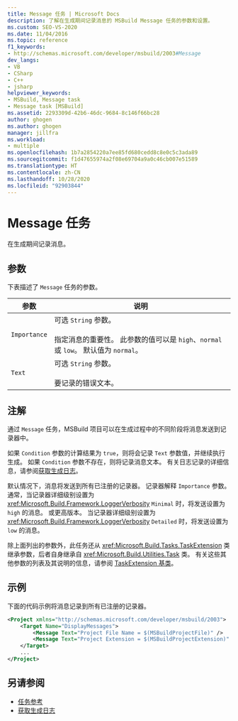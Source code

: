 ```yaml
---
title: Message 任务 | Microsoft Docs
description: 了解在生成期间记录消息的 MSBuild Message 任务的参数和设置。
ms.custom: SEO-VS-2020
ms.date: 11/04/2016
ms.topic: reference
f1_keywords:
- http://schemas.microsoft.com/developer/msbuild/2003#Message
dev_langs:
- VB
- CSharp
- C++
- jsharp
helpviewer_keywords:
- MSBuild, Message task
- Message task [MSBuild]
ms.assetid: 2293309d-42b6-46dc-9684-8c146f66bc28
author: ghogen
ms.author: ghogen
manager: jillfra
ms.workload:
- multiple
ms.openlocfilehash: 1b7a2854220a7ee85fd680cedd8c8e0c5c3ada89
ms.sourcegitcommit: f1d47655974a2f08e69704a9a0c46cb007e51589
ms.translationtype: HT
ms.contentlocale: zh-CN
ms.lasthandoff: 10/28/2020
ms.locfileid: "92903844"
---
```

# <a name="message-task"></a>Message 任务

在生成期间记录消息。

## <a name="parameters"></a>参数

 下表描述了 `Message` 任务的参数。

|参数|说明|
|---------------|-----------------|
|`Importance`|可选 `String` 参数。<br /><br /> 指定消息的重要性。 此参数的值可以是 `high`、`normal` 或 `low`。 默认值为 `normal`。|
|`Text`|可选 `String` 参数。<br /><br /> 要记录的错误文本。|

## <a name="remarks"></a>注解

 通过 `Message` 任务，MSBuild 项目可以在生成过程中的不同阶段将消息发送到记录器中。

 如果 `Condition` 参数的计算结果为 `true`，则将会记录 `Text` 参数值，并继续执行生成。 如果 `Condition` 参数不存在，则将记录消息文本。 有关日志记录的详细信息，请参阅[获取生成日志](../msbuild/obtaining-build-logs-with-msbuild.md)。

 默认情况下，消息将发送到所有已注册的记录器。 记录器解释 `Importance` 参数。 通常，当记录器详细级别设置为 <xref:Microsoft.Build.Framework.LoggerVerbosity> `Minimal` 时，将发送设置为 `high` 的消息。 或更高版本。 当记录器详细级别设置为 <xref:Microsoft.Build.Framework.LoggerVerbosity> `Detailed` 时，将发送设置为 `low` 的消息。

 除上面列出的参数外，此任务还从 <xref:Microsoft.Build.Tasks.TaskExtension> 类继承参数，后者自身继承自 <xref:Microsoft.Build.Utilities.Task> 类。 有关这些其他参数的列表及其说明的信息，请参阅 [TaskExtension 基类](../msbuild/taskextension-base-class.md)。

## <a name="example"></a>示例

 下面的代码示例将消息记录到所有已注册的记录器。

```xml
<Project xmlns="http://schemas.microsoft.com/developer/msbuild/2003">
    <Target Name="DisplayMessages">
        <Message Text="Project File Name = $(MSBuildProjectFile)" />
        <Message Text="Project Extension = $(MSBuildProjectExtension)" />
    </Target>
    ...
</Project>
```

## <a name="see-also"></a>另请参阅

- [任务参考](../msbuild/msbuild-task-reference.md)
- [获取生成日志](../msbuild/obtaining-build-logs-with-msbuild.md)
